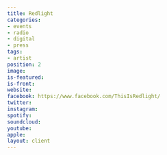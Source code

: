 ```yaml
---
title: Redlight
categories:
- events
- radio
- digital
- press
tags:
- artist
position: 2
image: 
is-featured: 
is-front: 
website: 
facebook: https://www.facebook.com/ThisIsRedlight/
twitter: 
instagram: 
spotify: 
soundcloud: 
youtube: 
apple: 
layout: client
---
```


